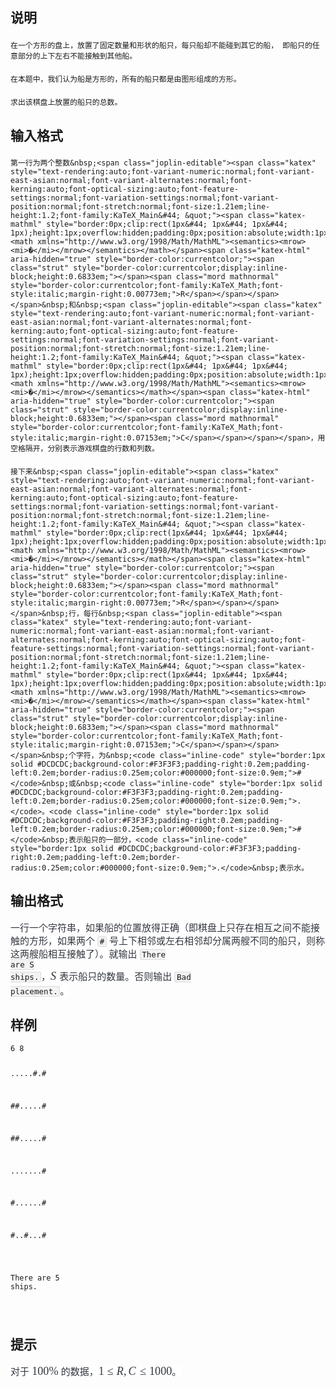 <h2>说明</h2>

<p class="maps-to-line" source-line="10" source-line-end="11" style="margin-top:0.6em;margin-bottom:1.35em;unicode-bidi:plaintext;color:#32373F;font-family:Avenir&#44; Arial&#44; sans-serif;font-size:15px;text-wrap:wrap;background-color:#FFFFFF;">
	在一个方形的盘上，放置了固定数量和形状的船只，每只船却不能碰到其它的船， 即船只的任意部分的上下左右不能接触到其他船。
</p>
<p class="maps-to-line" source-line="10" source-line-end="11" style="margin-top:0.6em;margin-bottom:1.35em;unicode-bidi:plaintext;color:#32373F;font-family:Avenir&#44; Arial&#44; sans-serif;font-size:15px;text-wrap:wrap;background-color:#FFFFFF;">
	在本题中，我们认为船是方形的，所有的船只都是由图形组成的方形。
</p>
<p class="maps-to-line" source-line="12" source-line-end="13" style="margin-top:0.6em;margin-bottom:1.35em;unicode-bidi:plaintext;color:#32373F;font-family:Avenir&#44; Arial&#44; sans-serif;font-size:15px;text-wrap:wrap;background-color:#FFFFFF;">
	求出该棋盘上放置的船只的总数。
</p>
<h2>输入格式</h2>

<p class="maps-to-line" source-line="16" source-line-end="17" style="margin-top:0.6em;margin-bottom:1.35em;unicode-bidi:plaintext;color:#32373F;font-family:Avenir&#44; Arial&#44; sans-serif;font-size:15px;text-wrap:wrap;background-color:#FFFFFF;">
	第一行为两个整数&nbsp;<span class="joplin-editable"><span class="katex" style="text-rendering:auto;font-variant-numeric:normal;font-variant-east-asian:normal;font-variant-alternates:normal;font-kerning:auto;font-optical-sizing:auto;font-feature-settings:normal;font-variation-settings:normal;font-variant-position:normal;font-stretch:normal;font-size:1.21em;line-height:1.2;font-family:KaTeX_Main&#44; &quot;"><span class="katex-mathml" style="border:0px;clip:rect(1px&#44; 1px&#44; 1px&#44; 1px);height:1px;overflow:hidden;padding:0px;position:absolute;width:1px;"><math xmlns="http://www.w3.org/1998/Math/MathML"><semantics><mrow><mi>�</mi></mrow></semantics></math></span><span class="katex-html" aria-hidden="true" style="border-color:currentcolor;"><span class="strut" style="border-color:currentcolor;display:inline-block;height:0.6833em;"></span><span class="mord mathnormal" style="border-color:currentcolor;font-family:KaTeX_Math;font-style:italic;margin-right:0.00773em;">R</span></span></span></span>&nbsp;和&nbsp;<span class="joplin-editable"><span class="katex" style="text-rendering:auto;font-variant-numeric:normal;font-variant-east-asian:normal;font-variant-alternates:normal;font-kerning:auto;font-optical-sizing:auto;font-feature-settings:normal;font-variation-settings:normal;font-variant-position:normal;font-stretch:normal;font-size:1.21em;line-height:1.2;font-family:KaTeX_Main&#44; &quot;"><span class="katex-mathml" style="border:0px;clip:rect(1px&#44; 1px&#44; 1px&#44; 1px);height:1px;overflow:hidden;padding:0px;position:absolute;width:1px;"><math xmlns="http://www.w3.org/1998/Math/MathML"><semantics><mrow><mi>�</mi></mrow></semantics></math></span><span class="katex-html" aria-hidden="true" style="border-color:currentcolor;"><span class="strut" style="border-color:currentcolor;display:inline-block;height:0.6833em;"></span><span class="mord mathnormal" style="border-color:currentcolor;font-family:KaTeX_Math;font-style:italic;margin-right:0.07153em;">C</span></span></span></span>，用空格隔开，分别表示游戏棋盘的行数和列数。
</p>
<p class="maps-to-line" source-line="18" source-line-end="19" style="margin-top:0.6em;margin-bottom:1.35em;unicode-bidi:plaintext;color:#32373F;font-family:Avenir&#44; Arial&#44; sans-serif;font-size:15px;text-wrap:wrap;background-color:#FFFFFF;">
	接下来&nbsp;<span class="joplin-editable"><span class="katex" style="text-rendering:auto;font-variant-numeric:normal;font-variant-east-asian:normal;font-variant-alternates:normal;font-kerning:auto;font-optical-sizing:auto;font-feature-settings:normal;font-variation-settings:normal;font-variant-position:normal;font-stretch:normal;font-size:1.21em;line-height:1.2;font-family:KaTeX_Main&#44; &quot;"><span class="katex-mathml" style="border:0px;clip:rect(1px&#44; 1px&#44; 1px&#44; 1px);height:1px;overflow:hidden;padding:0px;position:absolute;width:1px;"><math xmlns="http://www.w3.org/1998/Math/MathML"><semantics><mrow><mi>�</mi></mrow></semantics></math></span><span class="katex-html" aria-hidden="true" style="border-color:currentcolor;"><span class="strut" style="border-color:currentcolor;display:inline-block;height:0.6833em;"></span><span class="mord mathnormal" style="border-color:currentcolor;font-family:KaTeX_Math;font-style:italic;margin-right:0.00773em;">R</span></span></span></span>&nbsp;行，每行&nbsp;<span class="joplin-editable"><span class="katex" style="text-rendering:auto;font-variant-numeric:normal;font-variant-east-asian:normal;font-variant-alternates:normal;font-kerning:auto;font-optical-sizing:auto;font-feature-settings:normal;font-variation-settings:normal;font-variant-position:normal;font-stretch:normal;font-size:1.21em;line-height:1.2;font-family:KaTeX_Main&#44; &quot;"><span class="katex-mathml" style="border:0px;clip:rect(1px&#44; 1px&#44; 1px&#44; 1px);height:1px;overflow:hidden;padding:0px;position:absolute;width:1px;"><math xmlns="http://www.w3.org/1998/Math/MathML"><semantics><mrow><mi>�</mi></mrow></semantics></math></span><span class="katex-html" aria-hidden="true" style="border-color:currentcolor;"><span class="strut" style="border-color:currentcolor;display:inline-block;height:0.6833em;"></span><span class="mord mathnormal" style="border-color:currentcolor;font-family:KaTeX_Math;font-style:italic;margin-right:0.07153em;">C</span></span></span></span>&nbsp;个字符，为&nbsp;<code class="inline-code" style="border:1px solid #DCDCDC;background-color:#F3F3F3;padding-right:0.2em;padding-left:0.2em;border-radius:0.25em;color:#000000;font-size:0.9em;">#</code>&nbsp;或&nbsp;<code class="inline-code" style="border:1px solid #DCDCDC;background-color:#F3F3F3;padding-right:0.2em;padding-left:0.2em;border-radius:0.25em;color:#000000;font-size:0.9em;">.</code>。<code class="inline-code" style="border:1px solid #DCDCDC;background-color:#F3F3F3;padding-right:0.2em;padding-left:0.2em;border-radius:0.25em;color:#000000;font-size:0.9em;">#</code>&nbsp;表示船只的一部分，<code class="inline-code" style="border:1px solid #DCDCDC;background-color:#F3F3F3;padding-right:0.2em;padding-left:0.2em;border-radius:0.25em;color:#000000;font-size:0.9em;">.</code>&nbsp;表示水。
</p>
<h2>输出格式</h2>

<span style="color:#32373F;font-family:Avenir&#44; Arial&#44; sans-serif;font-size:15px;text-wrap:wrap;background-color:#FFFFFF;">一行一个字符串，如果船的位置放得正确（即棋盘上只存在相互之间不能接触的方形，如果两个&nbsp;</span><code class="inline-code" style="border:1px solid #DCDCDC;background-color:#F3F3F3;padding-right:0.2em;padding-left:0.2em;border-radius:0.25em;font-size:0.9em;text-wrap:wrap;">#</code><span style="color:#32373F;font-family:Avenir&#44; Arial&#44; sans-serif;font-size:15px;text-wrap:wrap;background-color:#FFFFFF;">&nbsp;号上下相邻或左右相邻却分属两艘不同的船只，则称这两艘船相互接触了）。就输出&nbsp;</span><code class="inline-code" style="border:1px solid #DCDCDC;background-color:#F3F3F3;padding-right:0.2em;padding-left:0.2em;border-radius:0.25em;font-size:0.9em;text-wrap:wrap;">There are S ships.</code><span style="color:#32373F;font-family:Avenir&#44; Arial&#44; sans-serif;font-size:15px;text-wrap:wrap;background-color:#FFFFFF;">，</span><span class="joplin-editable" style="color:#32373F;font-family:Avenir&#44; Arial&#44; sans-serif;font-size:15px;text-wrap:wrap;background-color:#FFFFFF;"><span class="katex" style="text-rendering:auto;font-variant-numeric:normal;font-variant-east-asian:normal;font-variant-alternates:normal;font-kerning:auto;font-optical-sizing:auto;font-feature-settings:normal;font-variation-settings:normal;font-variant-position:normal;font-stretch:normal;font-size:1.21em;line-height:1.2;font-family:KaTeX_Main&#44; &quot;"><span class="katex-mathml" style="border:0px;clip:rect(1px&#44; 1px&#44; 1px&#44; 1px);height:1px;overflow:hidden;padding:0px;position:absolute;width:1px;"><math xmlns="http://www.w3.org/1998/Math/MathML"><semantics><mrow><mi>�</mi></mrow></semantics></math></span><span class="katex-html" aria-hidden="true" style="border-color:currentcolor;"><span class="strut" style="border-color:currentcolor;display:inline-block;height:0.6833em;"></span><span class="mord mathnormal" style="border-color:currentcolor;font-family:KaTeX_Math;font-style:italic;margin-right:0.05764em;">S</span></span></span></span><span style="color:#32373F;font-family:Avenir&#44; Arial&#44; sans-serif;font-size:15px;text-wrap:wrap;background-color:#FFFFFF;">&nbsp;表示船只的数量。否则输出&nbsp;</span><code class="inline-code" style="border:1px solid #DCDCDC;background-color:#F3F3F3;padding-right:0.2em;padding-left:0.2em;border-radius:0.25em;font-size:0.9em;text-wrap:wrap;">Bad placement.</code><span style="color:#32373F;font-family:Avenir&#44; Arial&#44; sans-serif;font-size:15px;text-wrap:wrap;background-color:#FFFFFF;">。</span>
<h2>样例</h2>
<pre><code class="language-input1">6 8
.....#.#
##.....#
##.....#
.......#
#......#
#..#...#
</code></pre><pre><code class="language-output1">There are 5 ships.
</code></pre>

<h2>提示</h2>

<span style="color:#32373F;font-family:Avenir&#44; Arial&#44; sans-serif;font-size:15px;text-wrap:wrap;background-color:#FFFFFF;">对于&nbsp;</span><span class="joplin-editable" style="color:#32373F;font-family:Avenir&#44; Arial&#44; sans-serif;font-size:15px;text-wrap:wrap;background-color:#FFFFFF;"><span class="katex" style="text-rendering:auto;font-variant-numeric:normal;font-variant-east-asian:normal;font-variant-alternates:normal;font-kerning:auto;font-optical-sizing:auto;font-feature-settings:normal;font-variation-settings:normal;font-variant-position:normal;font-stretch:normal;font-size:1.21em;line-height:1.2;font-family:KaTeX_Main&#44; &quot;"><span class="katex-mathml" style="border:0px;clip:rect(1px&#44; 1px&#44; 1px&#44; 1px);height:1px;overflow:hidden;padding:0px;position:absolute;width:1px;"><math xmlns="http://www.w3.org/1998/Math/MathML"><semantics><mrow><mn>100</mn><mi mathvariant="normal">%</mi></mrow></semantics></math></span><span class="katex-html" aria-hidden="true" style="border-color:currentcolor;"><span class="strut" style="border-color:currentcolor;display:inline-block;height:0.8056em;vertical-align:-0.0556em;"></span><span class="mord" style="border-color:currentcolor;">100%</span></span></span></span><span style="color:#32373F;font-family:Avenir&#44; Arial&#44; sans-serif;font-size:15px;text-wrap:wrap;background-color:#FFFFFF;">&nbsp;的数据，</span><span class="joplin-editable" style="color:#32373F;font-family:Avenir&#44; Arial&#44; sans-serif;font-size:15px;text-wrap:wrap;background-color:#FFFFFF;"><span class="katex" style="text-rendering:auto;font-variant-numeric:normal;font-variant-east-asian:normal;font-variant-alternates:normal;font-kerning:auto;font-optical-sizing:auto;font-feature-settings:normal;font-variation-settings:normal;font-variant-position:normal;font-stretch:normal;font-size:1.21em;line-height:1.2;font-family:KaTeX_Main&#44; &quot;"><span class="katex-mathml" style="border:0px;clip:rect(1px&#44; 1px&#44; 1px&#44; 1px);height:1px;overflow:hidden;padding:0px;position:absolute;width:1px;"><math xmlns="http://www.w3.org/1998/Math/MathML"><semantics><mrow><mn>1</mn><mo>≤</mo><mi>�</mi><mo separator="true">&#44;</mo><mi>�</mi><mo>≤</mo><mn>1000</mn></mrow></semantics></math></span><span class="katex-html" aria-hidden="true" style="border-color:currentcolor;"><span class="strut" style="border-color:currentcolor;display:inline-block;height:0.7804em;vertical-align:-0.136em;"></span><span class="mord" style="border-color:currentcolor;">1</span><span class="mspace" style="border-color:currentcolor;display:inline-block;margin-right:0.2778em;"></span><span class="mrel" style="border-color:currentcolor;">≤</span><span class="mspace" style="border-color:currentcolor;display:inline-block;margin-right:0.2778em;"></span><span class="strut" style="border-color:currentcolor;display:inline-block;height:0.8778em;vertical-align:-0.1944em;"></span><span class="mord mathnormal" style="border-color:currentcolor;font-family:KaTeX_Math;font-style:italic;margin-right:0.00773em;">R</span><span class="mpunct" style="border-color:currentcolor;">&#44;</span><span class="mspace" style="border-color:currentcolor;display:inline-block;margin-right:0.1667em;"></span><span class="mord mathnormal" style="border-color:currentcolor;font-family:KaTeX_Math;font-style:italic;margin-right:0.07153em;">C</span><span class="mspace" style="border-color:currentcolor;display:inline-block;margin-right:0.2778em;"></span><span class="mrel" style="border-color:currentcolor;">≤</span><span class="mspace" style="border-color:currentcolor;display:inline-block;margin-right:0.2778em;"></span><span class="strut" style="border-color:currentcolor;display:inline-block;height:0.6444em;"></span><span class="mord" style="border-color:currentcolor;">1000</span></span></span></span><span style="color:#32373F;font-family:Avenir&#44; Arial&#44; sans-serif;font-size:15px;text-wrap:wrap;background-color:#FFFFFF;">。</span>